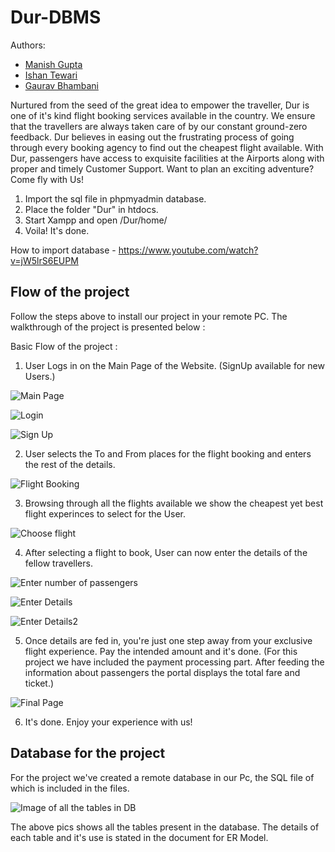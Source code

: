 # Dur-DBMS

Authors:
* [Manish Gupta](https://github.com/M0315G)
* [Ishan Tewari](https://github.com/Ishan-Tewari)
* [Gaurav Bhambani]()

Nurtured from the seed of the great idea to empower the traveller, Dur is one of it's kind flight booking services available in the country. We ensure that the travellers are always taken care of by our constant ground-zero feedback. Dur believes in easing out the frustrating process of going through every booking agency to find out the cheapest flight available. With Dur, passengers have access to exquisite facilities at the Airports along with proper and timely Customer Support. Want to plan an exciting adventure? Come fly with Us!

1. Import the sql file in phpmyadmin database.
2. Place the folder "Dur" in htdocs.
3. Start Xampp and open /Dur/home/
4. Voila! It's done.

How to import database - https://www.youtube.com/watch?v=jW5lrS6EUPM

## Flow of the project

Follow the steps above to install our project in your remote PC.
The walkthrough of the project is presented below :

Basic Flow of the project :
1. User Logs in on the Main Page of the Website. (SignUp available for new Users.)

![Main Page](/ReadmeImages/home.png)

![Login](/ReadmeImages/login.png)

![Sign Up](/ReadmeImages/sign%20up.png)
  
2. User selects the To and From places for the flight booking and enters the rest of the details.

![Flight Booking](/ReadmeImages/bookingPage.png)

3. Browsing through all the flights available we show the cheapest yet best flight experinces to select for the User.

![Choose flight](/ReadmeImages/listOfFlights.png)

4. After selecting a flight to book, User can now enter the details of the fellow travellers.

![Enter number of passengers](/ReadmeImages/numOfPassengers.png)

![Enter Details](/ReadmeImages/passengerDetails.png)

![Enter Details2](/ReadmeImages/passengerDetails2.png)

5. Once details are fed in, you're just one step away from your exclusive flight experience. Pay the intended amount and it's done. (For this project we have included the payment processing part. After feeding the information about passengers the portal displays the total fare and ticket.)

![Final Page](/ReadmeImages/bookingConfirmed.png)

6. It's done. Enjoy your experience with us!


## Database for the project

For the project we've created a remote database in our Pc, the SQL file of which is included in the files.

![Image of all the tables in DB](/ReadmeImages/dbTables.png)

The above pics shows all the tables present in the database.
The details of each table and it's use is stated in the document for ER Model.

